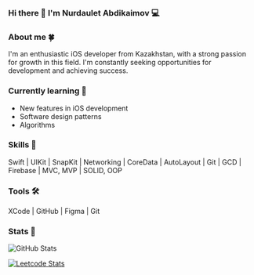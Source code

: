 ### Hi there 👋 I'm Nurdaulet Abdikaimov 💻 

### About me 🍀
I'm an enthusiastic iOS developer from Kazakhstan, with a strong passion for growth in this field. I'm constantly seeking opportunities for development and achieving success.

### Currently learning 🔭
- New features in iOS development
- Software design patterns
- Algorithms

### Skills 🚀
Swift | UIKit | SnapKit | Networking | CoreData | AutoLayout | Git | GCD | Firebase | MVC, MVP | SOLID, OOP

### Tools 🛠
XCode | GitHub | Figma | Git
### Stats 🎯
![GitHub Stats](https://github-readme-stats.vercel.app/api?username=abdikaimovn&theme=dark&show_icons=true)

[![Leetcode Stats](https://leetcard.jacoblin.cool/nurekyau)](https://leetcode.com/nurekyau)

